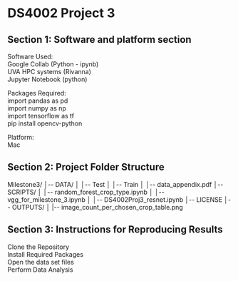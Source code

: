 # DS4002 Project 3

## Section 1: Software and platform section
Software Used: <br>
Google Collab (Python - ipynb) <br>
UVA HPC systems (Rivanna)  <br>
Jupyter Notebook (python)  <br>

Packages Required:<br>
import pandas as pd<br>
import numpy as np<br>
import tensorflow as tf<br>
pip install opencv-python

Platform:<br>
Mac 

## Section 2: Project Folder Structure<br>
Milestone3/
│-- DATA/
│   │-- Test
│   │-- Train
│   │-- data_appendix.pdf
│-- SCRIPTS/
│   │-- random_forest_crop_type.ipynb
│   │-- vgg_for_milestone_3.ipynb
│   │-- DS4002Proj3_resnet.ipynb
│-- LICENSE
│-- OUTPUTS/
│   |-- image_count_per_chosen_crop_table.png

## Section 3: Instructions for Reproducing Results<br>
Clone the Repository<br>
Install Required Packages<br>
Open the data set files <br>
Perform Data Analysis<br>

